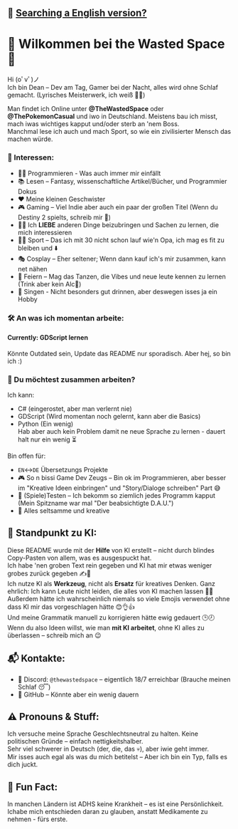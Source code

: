 ## 📘 [Searching a English version?](README.md)

# 👾 Wilkommen bei the Wasted Space 🚀

Hi (oﾟvﾟ)ノ  
Ich bin Dean – Dev am Tag, Gamer bei der Nacht, alles wird ohne Schlaf gemacht. (Lyrisches Meisterwerk, ich weiß 🎤✨)


Man findet ich Online unter **@TheWastedSpace** oder **@ThePokemonCasual** und iwo in Deutschland. Meistens bau ich misst, mach iwas wichtiges kapput und/oder sterb an 'nem Boss.  
Manchmal lese ich auch und mach Sport, so wie ein zivilisierter Mensch das machen würde.

### 🧠 Interessen:
- 🧑‍💻 Programmieren - Was auch immer mir einfällt
- 📚 Lesen – Fantasy, wissenschaftliche Artikel/Bücher, und Programmier Dokus
- ❤️ Meine kleinen Geschwister
- 🎮 Gaming – Viel Indie aber auch ein paar der großen Titel (Wenn du Destiny 2 spielts, schreib mir 🙏)
- 🧑‍🎓 Ich **LIEBE** anderen Dinge beizubringen und Sachen zu lernen, die mich interessieren
- 🏃‍♂️ Sport – Das ich mit 30 nicht schon lauf wie'n Opa, ich mag es fit zu bleiben und ⬇️
- 🎭 Cosplay – Eher seltener; Wenn dann kauf ich's mir zusammen, kann net nähen
- 🎉 Feiern – Mag das Tanzen, die Vibes und neue leute kennen zu lernen (Trink aber kein Alc🚱)
- 🎤 Singen - Nicht besonders gut drinnen, aber deswegen isses ja ein Hobby

### 🛠️ An was ich momentan arbeite:
#### Currently: GDScript lernen  
Könnte Outdated sein, Update das README nur sporadisch. Aber hej, so bin ich :)

### 🤝 Du möchtest zusammen arbeiten?
Ich kann:
- C# (eingerostet, aber man verlernt nie)
- GDScript (Wird momentan noch gelernt, kann aber die Basics)
- Python (Ein wenig)  
Hab aber auch kein Problem damit ne neue Sprache zu lernen - dauert halt nur ein wenig ⏳

Bin offen für:
- `EN`↔️`DE` Übersetzungs Projekte
- 🎮 So n bissi Game Dev Zeugs – Bin ok im Programmieren, aber besser im "Kreative Ideen einbringen" und "Story/Dialoge schreiben" Part 😅
- 🧪 (Spiele)Testen – Ich bekomm so ziemlich jedes Programm kapput (Mein Spitzname war mal "Der beabsichtigte D.A.U.")
- 🎨 Alles seltsamme und kreative

## 🤖 Standpunkt zu KI:
Diese README wurde mit der **Hilfe** von KI erstellt – nicht durch blindes Copy-Pasten von allem, was es ausgespuckt hat.  
Ich habe 'nen groben Text rein gegeben und KI hat mir etwas weniger grobes zurück gegeben ✍️🤖  
Ich nutze KI als **Werkzeug**, nicht als **Ersatz** für kreatives Denken. Ganz ehrlich: Ich kann Leute nicht leiden, die alles von KI machen lassen 🙅‍♂️  
Außerdem hätte ich wahrscheinlich niemals so viele Emojis verwendet ohne dass KI mir das vorgeschlagen hätte 😊👌👍  
Und meine Grammatik manuell zu korrigieren hätte ewig gedauert 🕒🕗  
Wenn du also Ideen willst, wie man **mit KI arbeitet**, ohne KI alles zu überlassen – schreib mich an 😉


## 📬 Kontakte:
- 💬 Discord: `@thewastedspace` – eigentlich 18/7 erreichbar (Brauche meinen Schlaf 😴)
- 🐙 GitHub – Könnte aber ein wenig dauern

## ⚠️ Pronouns & Stuff:
Ich versuche meine Sprache Geschlechtsneutral zu halten. Keine politischen Gründe – einfach nettigkeitshalber.  
Sehr viel schwerer in Deutsch (der, die, das 💀), aber iwie geht immer.  
Mir isses auch egal als was du mich betitelst – Aber ich bin ein Typ, falls es dich juckt.

## 🧩 Fun Fact:
In manchen Ländern ist ADHS keine Krankheit – es ist eine Persönlichkeit.  
Ichabe mich entschieden daran zu glauben, anstatt Medikamente zu nehmen - fürs erste.
<!---
TheWastedSpace/TheWastedSpace is a ✨ special ✨ repository because its `README.md` (this file) appears on ur GitHub profile.
u can click the Preview link to take a look at ur changes.
--->
